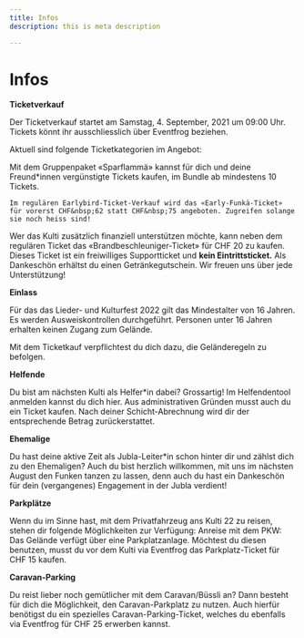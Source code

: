 ```yaml
---
title: Infos
description: this is meta description

---
```

# Infos

**Ticketverkauf**

Der Ticketverkauf startet am Samstag, 4. September, 2021 um 09:00 Uhr. Tickets könnt ihr ausschliesslich über Eventfrog beziehen.

Aktuell sind folgende Ticketkategorien im Angebot:

Mit dem Gruppenpaket «Sparflammä» kannst für dich und deine Freund*innen vergünstigte Tickets kaufen, im Bundle ab mindestens 10 Tickets.

    Im regulären Earlybird-Ticket-Verkauf wird das «Early-Funkä-Ticket» für vorerst CHF&nbsp;62 statt CHF&nbsp;75 angeboten. Zugreifen solange sie noch heiss sind!

Wer das Kulti zusätzlich finanziell unterstützen möchte, kann neben dem regulären Ticket das «Brandbeschleuniger-Ticket» für CHF 20 zu kaufen. Dieses Ticket ist ein freiwilliges Supportticket und **kein Eintrittsticket.** Als Dankeschön erhältst du einen Getränkegutschein. Wir freuen uns über jede Unterstützung!

**Einlass**

Für das das Lieder- und Kulturfest 2022 gilt das Mindestalter von 16 Jahren. Es werden Ausweiskontrollen durchgeführt. Personen unter 16 Jahren erhalten keinen Zugang zum Gelände.

Mit dem Ticketkauf verpflichtest du dich dazu, die Geländeregeln zu befolgen.

**Helfende**

Du bist am nächsten Kulti als Helfer*in dabei? Grossartig! Im Helfendentool anmelden kannst du dich hier. Aus administrativen Gründen musst auch du ein Ticket kaufen. Nach deiner Schicht-Abrechnung wird dir der entsprechende Betrag zurückerstattet.

**Ehemalige**

Du hast deine aktive Zeit als Jubla-Leiter*in schon hinter dir und zählst dich zu den Ehemaligen? Auch du bist herzlich willkommen, mit uns im nächsten August den Funken tanzen zu lassen, denn auch du hast ein Dankeschön für dein (vergangenes) Engagement in der Jubla verdient!

**Parkplätze**

Wenn du im Sinne hast, mit dem Privatfahrzeug ans Kulti 22 zu reisen, stehen dir folgende Möglichkeiten zur Verfügung: Anreise mit dem PKW: Das Gelände verfügt über eine Parkplatzanlage. Möchtest du diesen benutzen, musst du vor dem Kulti via Eventfrog das Parkplatz-Ticket für CHF 15 kaufen.

**Caravan-Parking**

Du reist lieber noch gemütlicher mit dem Caravan/Büssli an? Dann besteht für dich die Möglichkeit, den Caravan-Parkplatz zu nutzen. Auch hierfür benötigst du ein spezielles Caravan-Parking-Ticket, welches du ebenfalls via Eventfrog für CHF 25 erwerben kannst.